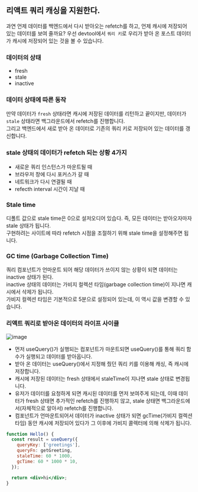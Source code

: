 ## 리액트 쿼리 캐싱을 지원한다.
과연 언제 데이터를 백엔드에서 다시 받아오는 refetch를 하고, 언제 캐시에 저장되어 있는 데이터를 보여 줄까요? 
우선 devtool에서 `쿼리 키`로 우리가 받아 온 포스트 데이터가 캐시에 저장되어 있는 것을 볼 수 있습니다. 

### 데이터의 상태
- fresh
- stale
- inactive

### 데이터 상태에 따른 동작
만약 데이터가 `fresh` 상태라면 캐시에 저장된 데이터를 리턴하고 끝이지만, 데이터가 `stale` 상태라면 백그라운드에서 refetch를 진행합니다. <br/>
그리고 백엔드에서 새로 받아 온 데이터로 기존의 쿼리 키로 저장되어 있는 데이터를 갱신합니다.

### stale 상태의 데이터가 refetch 되는 상황 4가지
- 새로운 쿼리 인스턴스가 마운트될 때
- 브라우저 창에 다시 포커스가 갈 때
- 네트워크가 다시 연결될 때
- refecth interval 시간이 지날 때

### Stale time
디폴트 값으로 stale time은 0으로 설저오디어 있습다. 즉, 모든 데이터는 받아오자마자 stale 상태가 됩니다. <br/>
구현하려는 사이트에 따라 refetch 시점을 조절하기 위해 stale time을 설정해주면 됩니다.

### GC time (Garbage Collection Time)
쿼리 컴포넌트가 언마운트 되어 해당 데이터가 쓰이지 않는 상황이 되면 데이터는 inactive 상태가 된다. <br/>
inactive 상태의 데이터는 가비지 컬렉션 타임(garbage collection time)이 지나면 캐시에서 삭제가 됩니다. <br/>
가비지 컬렉션 타임은 기본적으로 5분으로 설정되어 있는데, 이 역시 값을 변경할 수 있습니다.


### 리액트 쿼리로 받아온 데이터의 라이프 사이클
![image](https://github.com/BeMatthewsong/react_basic/assets/98685266/6cda961e-ef13-4437-b666-5211f7e58750)
- 먼저 useQuery()가 실행되는 컴포넌트가 마운트되면 useQuery()를 통해 쿼리 함수가 실행되고 데이터를 받아옵니다.
- 받아 온 데이터는 useQuery()에서 지정해 줬던 쿼리 키를 이용해 캐싱, 즉 캐시에 저장합니다.
- 캐시에 저장된 데이터는 fresh 상태에서 staleTime이 지나면 stale 상태로 변경됩니다.
- 유저가 데이터를 요청하게 되면 캐시된 데이터를 먼저 보여주게 되는데, 이때 데이터가 fresh 상태면 추가적인 refetch를 진행하지 않고, stale 상태면 백그라운드에서(자체적으로 알아서) refetch를 진행합니다.
- 컴포넌트가 언마운트되어서 데이터가 inactive 상태가 되면 gcTime(가비지 컬렉션 타임) 동안 캐시에 저장되어 있다가 그 이후에 가비지 콜렉터에 의해 삭제가 됩니다.

```jsx
function Hello() {
  const result = useQuery({
    queryKey: ['greetings'],
    queryFn: getGreeting,
    staleTime: 60 * 1000,
    gcTime: 60 * 1000 * 10,
  });

  return <div>hi</div>;
}
```
